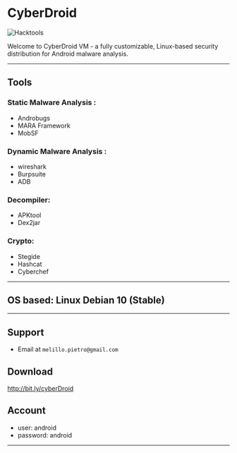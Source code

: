 # CyberDroid

![Hacktools](https://c.dns-shop.ru/thumb/st1/fit/760/600/dee864a2949a926c45b5ada1ff015f7b/q93_ee975761d29a3e72ec8b5f2b5e23e3df7646f1c581a5fa294992ea1abe73268e.jpg)


Welcome to CyberDroid VM - a fully customizable, Linux-based security distribution for Android malware analysis.

---
## Tools

### Static Malware Analysis :
* Androbugs
* MARA Framework
* MobSF
### Dynamic Malware Analysis : 
* wireshark
* Burpsuite
* ADB
### Decompiler: 
* APKtool 
* Dex2jar
### Crypto:
* Stegide
* Hashcat
* Cyberchef
---

## OS based: Linux Debian 10 (Stable)
---

## Support


- Email at `melillo.pietro@gmail.com`</a>

## Download

http://bit.ly/cyberDroid

## Account

* user: android
* password: android

---
